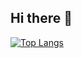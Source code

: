 ## Hi there 👋

[![Top Langs](https://github-readme-stats.vercel.app/api/top-langs/?username=uarlley&layout=donut)](https://github.com/uarlley/github-readme-stats&show_icons=true)
